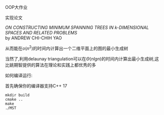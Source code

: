OOP大作业

实现论文 

*ON CONSTRUCTING MINIMUM SPANNING TREES IN k-DIMENSIONAL SPACES AND RELATED PROBLEMS*      
by ANDREW CHI-CHIH YAO

从而能在*o*($n^2$)的时间内计算出一个二维平面上的图的最小生成树

当然了,利用delaunay triangulation可以在$\Theta$($nlgn$)的时间内计算出最小生成树,这比姚期智提供的算法在理论和实践上都优秀的多

如何编译运行:

首先确保你的编译器支持C++ 17

```
mkdir build
cmake ..
make
./MST
```